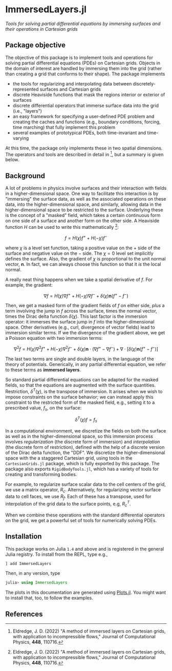 # ImmersedLayers.jl

*Tools for solving partial differential equations by immersing surfaces and their operations in Cartesian grids*

## Package objective

The objective of this package is to implement tools and operations for solving
partial differential equations (PDEs) on Cartesian grids. Objects in the domain
of interest are handled by immersing them into the grid (rather than creating
a grid that conforms to their shape). The package implements    
- the tools for regularizing and interpolating data between discretely-represented surfaces and Cartesian grids
- discrete Heaviside functions that mask the regions interior or exterior of surfaces
- discrete differential operators that immerse surface data into the grid (i.e.,
  "layers")
- an easy framework for specifying a user-defined PDE problem and creating the caches and functions (e.g., boundary conditions, forcing, time marching) that fully implement this problem
- several examples of prototypical PDEs, both time-invariant and time-varying

At this time, the package only implements these in two spatial dimensions. The operators and tools are described in detail in [^1], but a summary is given below.

## Background

A lot of problems in physics involve surfaces and their interaction with fields
in a higher-dimensional space. One way to facilitate this interaction
is by "immersing" the surface data, as well as the associated operations on these data, into the higher-dimensional space, and similarly, allowing data in the
higher-dimensional space to be restricted to the surface. Underlying these is
the concept of a "masked" field, which takes a certain continuous form on one
side of a surface and another form on the other side. A Heaviside function $H$ can be used to write this mathematically [^1]:

$$f = H(\chi) f^+ + H(-\chi) f^-$$

where $\chi$ is a level set function, taking a positive value on the $+$ side of the surface and negative value on the $-$ side. The $\chi=0$ level set implicitly defines the surface. Also, the gradient of $\chi$ is proportional to the unit normal vector, $\mathbf{n}$. In fact, we can always choose this function so that it *is* the local normal.

A really neat thing happens when we take a spatial derivative of $f$. For example, the gradient:

$$\nabla f = H(\chi) \nabla f^+ + H(-\chi) \nabla f^- + \delta(\chi)\mathbf{n}(f^+ - f^-)$$

Then, we get a masked form of the gradient fields of $f$ on either side, *plus* a term involving the jump in $f$ across the surface, times the normal vector, times the Dirac delta function $\delta(\chi)$. This last factor is the immersion operator: it immerses the surface jump in $f$ into the higher-dimensional space. Other derivatives (e.g., curl, divergence of vector fields) lead to immersion similar terms. If we the divergence of the gradient above, we get a Poisson equation with two immersion terms:

$$\nabla^2 f = H(\chi) \nabla^2 f^+ + H(-\chi) \nabla^2 f^- + \delta(\chi)\mathbf{n} \cdot (\nabla f^+ - \nabla f^-) +  \nabla \cdot \left[\delta(\chi)\mathbf{n}(f^+ - f^-) \right]$$

The last two terms are single and double layers, in the language of the theory of potentials. Generically, in any partial differential equation, we refer to these terms as **immersed layers**.

So standard partial differential equations can be adapted for the masked fields, so that the equations are augmented with the surface quantities. Restriction, $\delta^T(\chi)$, is the transpose of immersion. It arises when we wish to impose constraints on the surface behavior; we can instead apply this constraint to the restricted form of the masked field, e.g., setting it to a prescribed value, $f_s$, on the surface:

$$\delta^T(\chi) f = f_s$$

In a computational environment, we discretize the fields on both the surface as well as in the higher-dimensional space, so this immersion process involves *regularization* (the discrete form of immersion) and *interpolation* (the discrete form of restriction), defined with the help of a discrete version of the Dirac delta function, the "DDF". We discretize the higher-dimensional space with the a staggered Cartesian grid, using tools in the `CartesianGrids.jl` package, which is
fully exported by this package. The package also exports `RigidBodyTools.jl`,
which has a variety of tools for creating and transforming bodies.

For example, to regularize surface scalar data to the cell centers of the grid,
we use a matrix operator, $R_c$. Alternatively, for regularizing vector surface data to cell faces, we use $R_f$. Each of these has a transpose, used for interpolation of the grid data to the surface points, e.g, $R_c^T$.

When we combine these operations with the standard differential operators on the grid, we get a powerful set of tools for numerically solving PDEs.


## Installation

This package works on Julia `1.4` and above and is registered in the general Julia registry. To install from the REPL, type
e.g.,
```julia
] add ImmersedLayers
```

Then, in any version, type
```julia
julia> using ImmersedLayers
```

The plots in this documentation are generated using [Plots.jl](http://docs.juliaplots.org/latest/).
You might want to install that, too, to follow the examples.

## References

[^1]: Eldredge, J. D. (2022) "A method of immersed layers on Cartesian grids, with application to incompressible flows," Journal of Computational Physics, **448**, 110716.
